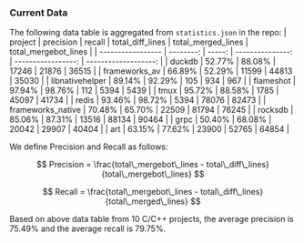 ### Current Data
The following data table is aggregated from `statistics.json` in the repo: 
| project           | precision | recall | total_diff_lines | total_merged_lines | total_mergebot_lines |
| ----------------- | --------: | -----: | ---------------: | -----------------: | -------------------: |
| duckdb            |    52.77% | 88.08% |            17246 |              21876 |                36515 |
| frameworks_av     |    66.89% | 52.29% |            11599 |              44813 |                35030 |
| libnativehelper   |    89.14% | 92.29% |              105 |                934 |                  967 |
| flameshot         |    97.94% | 98.76% |              112 |               5394 |                 5439 |
| tmux              |    95.72% | 88.58% |             1785 |              45097 |                41734 |
| redis             |    93.46% | 98.72% |             5394 |              78076 |                82473 |
| frameworks_native |    70.48% | 65.70% |            22509 |              81794 |                76245 |
| rocksdb           |    85.06% | 87.31% |            13516 |              88134 |                90464 |
| grpc              |    50.40% | 68.08% |            20042 |              29907 |                40404 |
| art               |    63.15% | 77.62% |            23900 |              52765 |                64854 |

We define Precision and Recall as follows:

$$
Precision = \frac{total\_mergebot\_lines - total\_diff\_lines}{total\_mergebot\_lines}
$$

$$
Recall = \frac{total\_mergebot\_lines - total\_diff\_lines}{total\_merged\_lines}
$$

Based on above data table from 10 C/C++ projects, the average precision is 75.49% and the average recall is 79.75%.